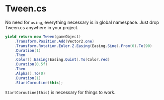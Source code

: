 # Tween.cs

No need for `using`, everything necessary is in global namespace. Just drop Tween.cs anywhere in your project.

```csharp
yield return new Tween(gameObject)
    .Transform.Position.Add(Vector2.one)
    .Transform.Rotation.Euler.Z.Easing(Easing.Sine).From(0).To(90)
    .Duration(1)
    .Then
    .Color().Easing(Easing.Quint).To(Color.red)
    .Duration(0.5f)
    .Then
    .Alpha().To(0)
    .Duration(1)
    .StartCoroutine(this);
```

`StartCoroutine(this)` is necessary for things to work.
